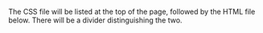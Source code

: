 The CSS file will be listed at the top of the page, followed by the HTML file below. There will be a divider distinguishing the two. 
